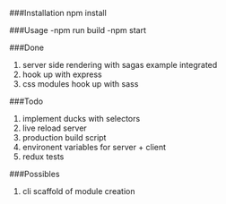 ###Installation
npm install

###Usage
-npm run build
-npm start

###Done
1. server side rendering with sagas example integrated
2. hook up with express
3. css modules hook up with sass

###Todo
1. implement ducks with selectors
2. live reload server
3. production build script
4. environent variables for server + client
5. redux tests

###Possibles
1. cli scaffold of module creation
